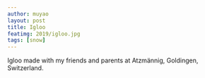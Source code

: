 ```yaml
---
author: muyao
layout: post
title: Igloo
featimg: 2019/igloo.jpg
tags: [snow]
---
```


Igloo made with my friends and parents at Atzmännig, Goldingen, Switzerland.
